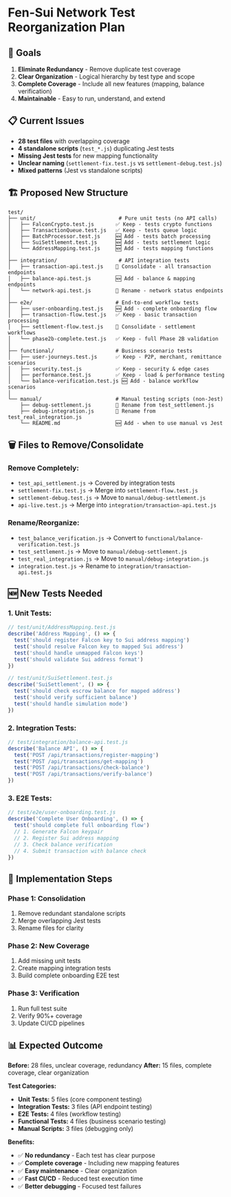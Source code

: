 # Fen-Sui Network Test Reorganization Plan

## 🎯 Goals
1. **Eliminate Redundancy** - Remove duplicate test coverage
2. **Clear Organization** - Logical hierarchy by test type and scope
3. **Complete Coverage** - Include all new features (mapping, balance verification)
4. **Maintainable** - Easy to run, understand, and extend

## 📋 Current Issues
- **28 test files** with overlapping coverage
- **4 standalone scripts** (`test_*.js`) duplicating Jest tests
- **Missing Jest tests** for new mapping functionality
- **Unclear naming** (`settlement-fix.test.js` vs `settlement-debug.test.js`)
- **Mixed patterns** (Jest vs standalone scripts)

## 🏗️ Proposed New Structure

```
test/
├── unit/                           # Pure unit tests (no API calls)
│   ├── FalconCrypto.test.js       ✅ Keep - tests crypto functions
│   ├── TransactionQueue.test.js   ✅ Keep - tests queue logic  
│   ├── BatchProcessor.test.js     🆕 Add - tests batch processing
│   ├── SuiSettlement.test.js      🆕 Add - tests settlement logic
│   └── AddressMapping.test.js     🆕 Add - tests mapping functions
│
├── integration/                    # API integration tests
│   ├── transaction-api.test.js    🔄 Consolidate - all transaction endpoints
│   ├── balance-api.test.js        🆕 Add - balance & mapping endpoints
│   └── network-api.test.js        🔄 Rename - network status endpoints
│
├── e2e/                           # End-to-end workflow tests
│   ├── user-onboarding.test.js    🆕 Add - complete onboarding flow
│   ├── transaction-flow.test.js   ✅ Keep - basic transaction processing
│   ├── settlement-flow.test.js    🔄 Consolidate - settlement workflows
│   └── phase2b-complete.test.js   ✅ Keep - full Phase 2B validation
│
├── functional/                    # Business scenario tests
│   ├── user-journeys.test.js      ✅ Keep - P2P, merchant, remittance scenarios
│   ├── security.test.js           ✅ Keep - security & edge cases
│   ├── performance.test.js        ✅ Keep - load & performance testing
│   └── balance-verification.test.js 🆕 Add - balance workflow scenarios
│
└── manual/                        # Manual testing scripts (non-Jest)
    ├── debug-settlement.js        🔄 Rename from test_settlement.js
    ├── debug-integration.js       🔄 Rename from test_real_integration.js
    └── README.md                  🆕 Add - when to use manual vs Jest
```

## 🗑️ Files to Remove/Consolidate

### **Remove Completely:**
- `test_api_settlement.js` → Covered by integration tests
- `settlement-fix.test.js` → Merge into `settlement-flow.test.js`
- `settlement-debug.test.js` → Move to `manual/debug-settlement.js`
- `api-live.test.js` → Merge into `integration/transaction-api.test.js`

### **Rename/Reorganize:**
- `test_balance_verification.js` → Convert to `functional/balance-verification.test.js`
- `test_settlement.js` → Move to `manual/debug-settlement.js`
- `test_real_integration.js` → Move to `manual/debug-integration.js`
- `integration.test.js` → Rename to `integration/transaction-api.test.js`

## 🆕 New Tests Needed

### **1. Unit Tests:**
```javascript
// test/unit/AddressMapping.test.js
describe('Address Mapping', () => {
  test('should register Falcon key to Sui address mapping')
  test('should resolve Falcon key to mapped Sui address')
  test('should handle unmapped Falcon keys')
  test('should validate Sui address format')
})

// test/unit/SuiSettlement.test.js  
describe('SuiSettlement', () => {
  test('should check escrow balance for mapped address')
  test('should verify sufficient balance')
  test('should handle simulation mode')
})
```

### **2. Integration Tests:**
```javascript
// test/integration/balance-api.test.js
describe('Balance API', () => {
  test('POST /api/transactions/register-mapping')
  test('POST /api/transactions/get-mapping') 
  test('POST /api/transactions/check-balance')
  test('POST /api/transactions/verify-balance')
})
```

### **3. E2E Tests:**
```javascript
// test/e2e/user-onboarding.test.js
describe('Complete User Onboarding', () => {
  test('should complete full onboarding flow')
  // 1. Generate Falcon keypair
  // 2. Register Sui address mapping
  // 3. Check balance verification
  // 4. Submit transaction with balance check
})
```

## 🔧 Implementation Steps

### **Phase 1: Consolidation**
1. Remove redundant standalone scripts
2. Merge overlapping Jest tests  
3. Rename files for clarity

### **Phase 2: New Coverage**
1. Add missing unit tests
2. Create mapping integration tests
3. Build complete onboarding E2E test

### **Phase 3: Verification**
1. Run full test suite
2. Verify 90%+ coverage
3. Update CI/CD pipelines

## 📊 Expected Outcome

**Before:** 28 files, unclear coverage, redundancy
**After:** 15 files, complete coverage, clear organization

**Test Categories:**
- **Unit Tests:** 5 files (core component testing)
- **Integration Tests:** 3 files (API endpoint testing)  
- **E2E Tests:** 4 files (workflow testing)
- **Functional Tests:** 4 files (business scenario testing)
- **Manual Scripts:** 3 files (debugging only)

**Benefits:**
- ✅ **No redundancy** - Each test has clear purpose
- ✅ **Complete coverage** - Including new mapping features
- ✅ **Easy maintenance** - Clear organization
- ✅ **Fast CI/CD** - Reduced test execution time
- ✅ **Better debugging** - Focused test failures 
